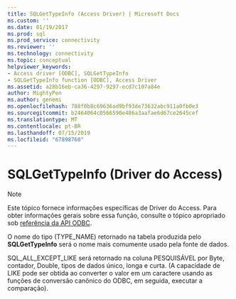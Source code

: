 ```yaml
---
title: SQLGetTypeInfo (Access Driver) | Microsoft Docs
ms.custom: ''
ms.date: 01/19/2017
ms.prod: sql
ms.prod_service: connectivity
ms.reviewer: ''
ms.technology: connectivity
ms.topic: conceptual
helpviewer_keywords:
- Access driver [ODBC], SQLGetTypeInfo
- SQLGetTypeInfo function [ODBC], Access Driver
ms.assetid: a28b16eb-ca36-4297-9297-ecd7c107a84e
author: MightyPen
ms.author: genemi
ms.openlocfilehash: 788f0b8c69636ad9bf93de73632abc911a0fb0e3
ms.sourcegitcommit: b2464064c0566590e486a3aafae6d67ce2645cef
ms.translationtype: MT
ms.contentlocale: pt-BR
ms.lasthandoff: 07/15/2019
ms.locfileid: "67898760"
---
```

# <a name="sqlgettypeinfo-access-driver"></a>SQLGetTypeInfo (Driver do Access)
> [!NOTE]  
>  Este tópico fornece informações específicas de Driver do Access. Para obter informações gerais sobre essa função, consulte o tópico apropriado sob [referência da API ODBC](../../odbc/reference/syntax/odbc-api-reference.md).  
  
 O nome do tipo (TYPE_NAME) retornado na tabela produzida pelo **SQLGetTypeInfo** será o nome mais comumente usado pela fonte de dados.  
  
 SQL_ALL_EXCEPT_LIKE será retornado na coluna PESQUISÁVEL por Byte, contador, Double, tipos de dados único, longa e curta. (A capacidade de LIKE pode ser obtida ao converter o valor em um caractere usando as funções de conversão canônico do ODBC, em seguida, executar a comparação).
